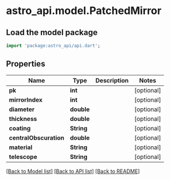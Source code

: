 # astro_api.model.PatchedMirror

## Load the model package
```dart
import 'package:astro_api/api.dart';
```

## Properties
Name | Type | Description | Notes
------------ | ------------- | ------------- | -------------
**pk** | **int** |  | [optional] 
**mirrorIndex** | **int** |  | [optional] 
**diameter** | **double** |  | [optional] 
**thickness** | **double** |  | [optional] 
**coating** | **String** |  | [optional] 
**centralObscuration** | **double** |  | [optional] 
**material** | **String** |  | [optional] 
**telescope** | **String** |  | [optional] 

[[Back to Model list]](../README.md#documentation-for-models) [[Back to API list]](../README.md#documentation-for-api-endpoints) [[Back to README]](../README.md)


